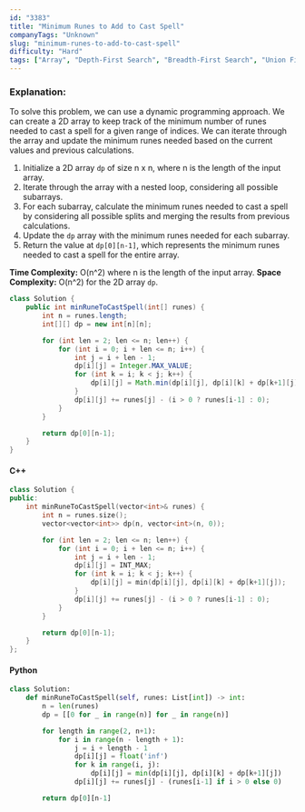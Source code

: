 ```yaml
---
id: "3383"
title: "Minimum Runes to Add to Cast Spell"
companyTags: "Unknown"
slug: "minimum-runes-to-add-to-cast-spell"
difficulty: "Hard"
tags: ["Array", "Depth-First Search", "Breadth-First Search", "Union Find", "Graph", "Topological Sort"]
---
```


### Explanation:
To solve this problem, we can use a dynamic programming approach. We can create a 2D array to keep track of the minimum number of runes needed to cast a spell for a given range of indices. We can iterate through the array and update the minimum runes needed based on the current values and previous calculations.

1. Initialize a 2D array `dp` of size n x n, where n is the length of the input array.
2. Iterate through the array with a nested loop, considering all possible subarrays.
3. For each subarray, calculate the minimum runes needed to cast a spell by considering all possible splits and merging the results from previous calculations.
4. Update the `dp` array with the minimum runes needed for each subarray.
5. Return the value at `dp[0][n-1]`, which represents the minimum runes needed to cast a spell for the entire array.

**Time Complexity:** O(n^2) where n is the length of the input array.
**Space Complexity:** O(n^2) for the 2D array `dp`.

```java
class Solution {
    public int minRuneToCastSpell(int[] runes) {
        int n = runes.length;
        int[][] dp = new int[n][n];

        for (int len = 2; len <= n; len++) {
            for (int i = 0; i + len <= n; i++) {
                int j = i + len - 1;
                dp[i][j] = Integer.MAX_VALUE;
                for (int k = i; k < j; k++) {
                    dp[i][j] = Math.min(dp[i][j], dp[i][k] + dp[k+1][j]);
                }
                dp[i][j] += runes[j] - (i > 0 ? runes[i-1] : 0);
            }
        }

        return dp[0][n-1];
    }
}
```

#### C++
```cpp
class Solution {
public:
    int minRuneToCastSpell(vector<int>& runes) {
        int n = runes.size();
        vector<vector<int>> dp(n, vector<int>(n, 0));

        for (int len = 2; len <= n; len++) {
            for (int i = 0; i + len <= n; i++) {
                int j = i + len - 1;
                dp[i][j] = INT_MAX;
                for (int k = i; k < j; k++) {
                    dp[i][j] = min(dp[i][j], dp[i][k] + dp[k+1][j]);
                }
                dp[i][j] += runes[j] - (i > 0 ? runes[i-1] : 0);
            }
        }

        return dp[0][n-1];
    }
};
```

#### Python
```python
class Solution:
    def minRuneToCastSpell(self, runes: List[int]) -> int:
        n = len(runes)
        dp = [[0 for _ in range(n)] for _ in range(n)]

        for length in range(2, n+1):
            for i in range(n - length + 1):
                j = i + length - 1
                dp[i][j] = float('inf')
                for k in range(i, j):
                    dp[i][j] = min(dp[i][j], dp[i][k] + dp[k+1][j])
                dp[i][j] += runes[j] - (runes[i-1] if i > 0 else 0)

        return dp[0][n-1]
```